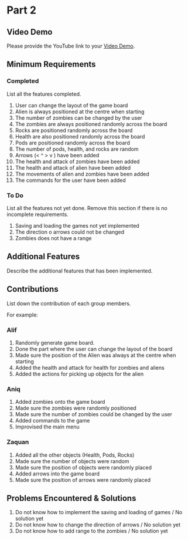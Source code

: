 # Part 2

## Video Demo

Please provide the YouTube link to your [Video Demo](https://youtu.be/qdeGaSDdEj0).

## Minimum Requirements

### Completed

List all the features completed.

1. User can change the layout of the game board
2. Alien is always positioned at the centre when starting
3. The number of zombies can be changed by the user
4. The zombies are always positioned randomly across the board
5. Rocks are positioned randomly across the board
6. Health are also positioned randomly across the board
7. Pods are positioned randomly across the board
8. The number of pods, health, and rocks are random
9. Arrows (< ^ > v ) have been added
10. The health and attack of zombies have been added
11. The health and attack of alien have been added
12. The movements of alien and zombies have been added
13. The commands for the user have been added

### To Do

List all the features not yet done. Remove this section if there is no incomplete requirements.

1. Saving and loading the games not yet implemented
2. The direction o arrows could not be changed
3. Zombies does not have a range

## Additional Features

Describe the additional features that has been implemented.

## Contributions

List down the contribution of each group members.

For example:

### Alif

1. Randomly generate game board.
2. Done the part where the user can change the layout of the board
3. Made sure the position of the Alien was always at the centre when starting
4. Added the health and attack for health for zombies and aliens
5. Added the actions for picking up objects for the alien

### Aniq

1. Added zombies onto the game board
2. Made sure the zombies were randomly positioned
3. Made sure the number of zombies could be changed by the user
4. Added commands to the game
5. Improvised the main menu

### Zaquan

1. Added all the other objects (Health, Pods, Rocks)
2. Made sure the number of objects were random
3. Made sure the position of objects were randomly placed
4. Added arrows into the game board
5. Made sure the position of arrows were randomly placed

## Problems Encountered & Solutions

1. Do not know how to implement the saving and loading of games / No solution yet
2. Do not know how to change the direction of arrows / No solution yet
3. Do not know how to add range to the zombies / No solution yet